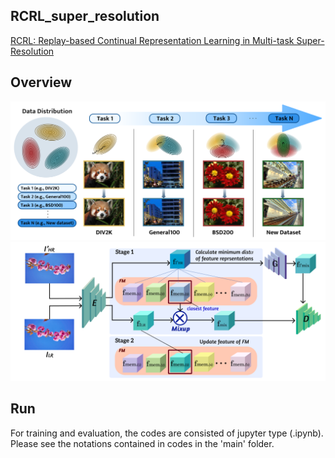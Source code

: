 ## RCRL_super_resolution
[RCRL: Replay-based Continual Representation Learning in Multi-task Super-Resolution](https://ieeexplore.ieee.org/document/9959552)

## Overview
<img src='./images/main_fig_v2.png' width=700>
<img src='./images/framework2.png' width=700>

## Run
For training and evaluation, the codes are consisted of jupyter type (.ipynb).
Please see the notations contained in codes in the 'main' folder.


